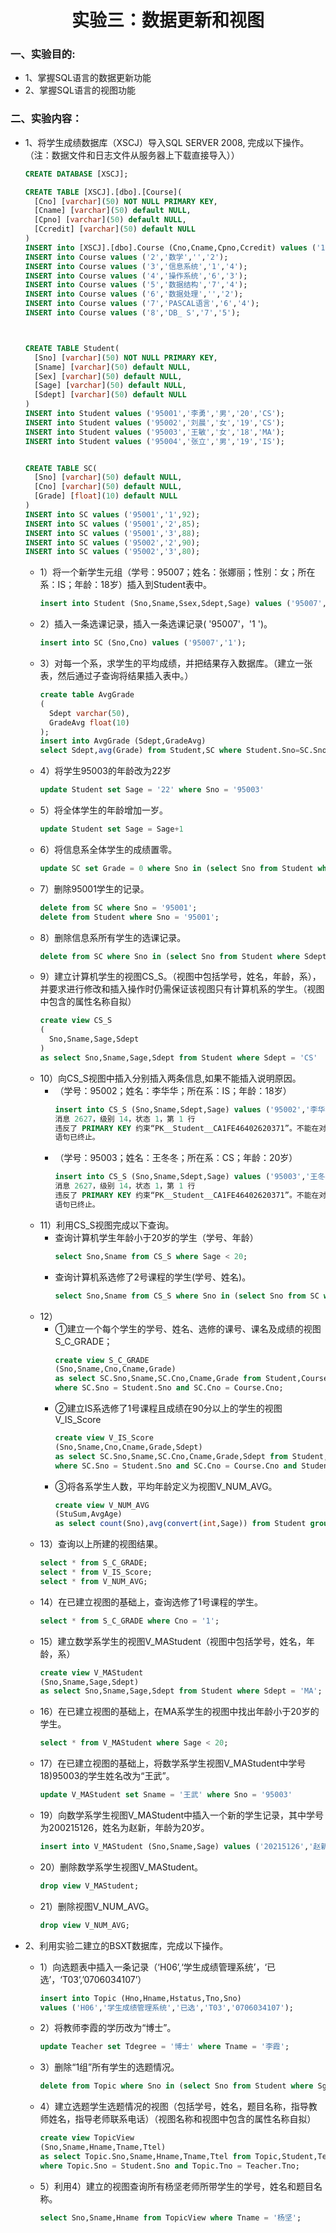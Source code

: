 <h1 align="center">实验三：数据更新和视图</h1>

### 一、实验目的:
* 1、掌握SQL语言的数据更新功能
* 2、掌握SQL语言的视图功能

### 二、实验内容：

* 1、将学生成绩数据库（XSCJ）导入SQL SERVER 2008, 完成以下操作。（注：数据文件和日志文件从服务器上下载直接导入））
  ```sql
  CREATE DATABASE [XSCJ];

  CREATE TABLE [XSCJ].[dbo].[Course](
    [Cno] [varchar](50) NOT NULL PRIMARY KEY,
    [Cname] [varchar](50) default NULL,
    [Cpno] [varchar](50) default NULL,
    [Ccredit] [varchar](50) default NULL
  )
  INSERT into [XSCJ].[dbo].Course (Cno,Cname,Cpno,Ccredit) values ('1','数据库','5','4');
  INSERT into Course values ('2','数学','','2');
  INSERT into Course values ('3','信息系统','1','4');
  INSERT into Course values ('4','操作系统','6','3');
  INSERT into Course values ('5','数据结构','7','4');
  INSERT into Course values ('6','数据处理','','2');
  INSERT into Course values ('7','PASCAL语言','6','4');
  INSERT into Course values ('8','DB_ S','7','5');



  CREATE TABLE Student(
    [Sno] [varchar](50) NOT NULL PRIMARY KEY,
    [Sname] [varchar](50) default NULL,
    [Sex] [varchar](50) default NULL,
    [Sage] [varchar](50) default NULL,
    [Sdept] [varchar](50) default NULL
  )
  INSERT into Student values ('95001','李勇','男','20','CS');
  INSERT into Student values ('95002','刘晨','女','19','CS');
  INSERT into Student values ('95003','王敏','女','18','MA');
  INSERT into Student values ('95004','张立','男','19','IS');


  CREATE TABLE SC(
    [Sno] [varchar](50) default NULL,
    [Cno] [varchar](50) default NULL,
    [Grade] [float](10) default NULL
  )
  INSERT into SC values ('95001','1',92);
  INSERT into SC values ('95001','2',85);
  INSERT into SC values ('95001','3',88);
  INSERT into SC values ('95002','2',90);
  INSERT into SC values ('95002','3',80);
  ```
  
  * 1）将一个新学生元组（学号：95007；姓名：张娜丽；性别：女；所在系：IS；年龄：18岁）插入到Student表中。
    ```sql
    insert into Student (Sno,Sname,Ssex,Sdept,Sage) values ('95007','张娜丽','女','IS','18');
    ```
  * 2）插入一条选课记录，插入一条选课记录( '95007'，'1 ')。
    ```sql
    insert into SC (Sno,Cno) values ('95007','1');
    ```
  * 3）对每一个系，求学生的平均成绩，并把结果存入数据库。（建立一张表，然后通过子查询将结果插入表中。）
    ```sql
    create table AvgGrade
    (
      Sdept varchar(50),
      GradeAvg float(10)
    );
    insert into AvgGrade (Sdept,GradeAvg)
    select Sdept,avg(Grade) from Student,SC where Student.Sno=SC.Sno group by Student.Sdept
    ```
  * 4）将学生95003的年龄改为22岁
    ```sql
    update Student set Sage = '22' where Sno = '95003'
    ```
  * 5）将全体学生的年龄增加一岁。
    ```sql
    update Student set Sage = Sage+1
    ```
  * 6）将信息系全体学生的成绩置零。
    ```sql
    update SC set Grade = 0 where Sno in (select Sno from Student where Sdept = 'IS');
    ```
  * 7）删除95001学生的记录。
    ```sql
    delete from SC where Sno = '95001';
    delete from Student where Sno = '95001';
    ```
  * 8）删除信息系所有学生的选课记录。
    ```sql
    delete from SC where Sno in (select Sno from Student where Sdept = 'IS');
    ```
  * 9）建立计算机学生的视图CS_S。（视图中包括学号，姓名，年龄，系），并要求进行修改和插入操作时仍需保证该视图只有计算机系的学生。（视图中包含的属性名称自拟）
    ```sql
    create view CS_S 
    (
      Sno,Sname,Sage,Sdept
    )
    as select Sno,Sname,Sage,Sdept from Student where Sdept = 'CS'
    ```
  * 10）向CS_S视图中插入分别插入两条信息,如果不能插入说明原因。
    * （学号：95002；姓名：李华华；所在系：IS；年龄：18岁）
      ```sql
      insert into CS_S (Sno,Sname,Sdept,Sage) values ('95002','李华华','IS',18);
      消息 2627，级别 14，状态 1，第 1 行
      违反了 PRIMARY KEY 约束“PK__Student__CA1FE46402620371”。不能在对象“dbo.Student”中插入重复键。重复键值为 (95002)。
      语句已终止。
      ```
    * （学号：95003；姓名：王冬冬；所在系：CS；年龄：20岁）
      ```sql
      insert into CS_S (Sno,Sname,Sdept,Sage) values ('95003','王冬冬','CS',18);
      消息 2627，级别 14，状态 1，第 1 行
      违反了 PRIMARY KEY 约束“PK__Student__CA1FE46402620371”。不能在对象“dbo.Student”中插入重复键。重复键值为 (95003)。
      语句已终止。
      ```
  * 11）利用CS_S视图完成以下查询。
    * 查询计算机学生年龄小于20岁的学生（学号、年龄）
      ```sql
      select Sno,Sname from CS_S where Sage < 20;
      ```
    * 查询计算机系选修了2号课程的学生(学号、姓名)。
      ```sql
      select Sno,Sname from CS_S where Sno in (select Sno from SC where Cno = '2');
      ```
  * 12）
    * ①建立一个每个学生的学号、姓名、选修的课号、课名及成绩的视图S_C_GRADE；
      ```sql
      create view S_C_GRADE
      (Sno,Sname,Cno,Cname,Grade)
      as select SC.Sno,Sname,SC.Cno,Cname,Grade from Student,Course,SC 
      where SC.Sno = Student.Sno and SC.Cno = Course.Cno;
      ```
    * ②建立IS系选修了1号课程且成绩在90分以上的学生的视图V_IS_Score
      ```sql
      create view V_IS_Score
      (Sno,Sname,Cno,Cname,Grade,Sdept)
      as select SC.Sno,Sname,SC.Cno,Cname,Grade,Sdept from Student,Course,SC 
      where SC.Sno = Student.Sno and SC.Cno = Course.Cno and Student.Sdept = 'IS' and SC.Grade > 90;
      ```
    * ③将各系学生人数，平均年龄定义为视图V_NUM_AVG。
      ```sql
      create view V_NUM_AVG
      (StuSum,AvgAge)
      as select count(Sno),avg(convert(int,Sage)) from Student group by Sdept;
      ```
  * 13）查询以上所建的视图结果。
    ```sql
    select * from S_C_GRADE;
    select * from V_IS_Score;
    select * from V_NUM_AVG;
    ```
  * 14）在已建立视图的基础上，查询选修了1号课程的学生。
    ```sql
    select * from S_C_GRADE where Cno = '1';
    ```
  * 15）建立数学系学生的视图V_MAStudent（视图中包括学号，姓名，年龄，系）
    ```sql
    create view V_MAStudent
    (Sno,Sname,Sage,Sdept)
    as select Sno,Sname,Sage,Sdept from Student where Sdept = 'MA';
    ```
  * 16）在已建立视图的基础上，在MA系学生的视图中找出年龄小于20岁的学生。
    ```sql
    select * from V_MAStudent where Sage < 20;
    ```
  * 17）在已建立视图的基础上，将数学系学生视图V_MAStudent中学号18)95003的学生姓名改为“王武”。
    ```sql
    update V_MAStudent set Sname = '王武' where Sno = '95003'
    ```
  * 19）向数学系学生视图V_MAStudent中插入一个新的学生记录，其中学号为200215126，姓名为赵新，年龄为20岁。
    ```sql
    insert into V_MAStudent (Sno,Sname,Sage) values ('20215126','赵新','20');
    ```
  * 20）删除数学系学生视图V_MAStudent。 
    ```sql
    drop view V_MAStudent;
    ```
  * 21）删除视图V_NUM_AVG。
    ```sql
    drop view V_NUM_AVG;
    ```

* 2、利用实验二建立的BSXT数据库，完成以下操作。
  * 1）向选题表中插入一条记录（‘H06’,‘学生成绩管理系统’，‘已选’，‘T03’,’0706034107’）
    ```sql
    insert into Topic (Hno,Hname,Hstatus,Tno,Sno) 
    values ('H06','学生成绩管理系统','已选','T03','0706034107');
    ```
  * 2）将教师李霞的学历改为“博士”。
    ```sql
    update Teacher set Tdegree = '博士' where Tname = '李霞';
    ```
  * 3）删除“1组”所有学生的选题情况。
    ```sql
    delete from Topic where Sno in (select Sno from Student where Sgroup = 1);
    ```
  * 4）建立选题学生选题情况的视图（包括学号，姓名，题目名称，指导教师姓名，指导老师联系电话）（视图名称和视图中包含的属性名称自拟）
    ```sql
    create view TopicView
    (Sno,Sname,Hname,Tname,Ttel)
    as select Topic.Sno,Sname,Hname,Tname,Ttel from Topic,Student,Teacher 
    where Topic.Sno = Student.Sno and Topic.Tno = Teacher.Tno;
    ```
  * 5）利用4）建立的视图查询所有杨坚老师所带学生的学号，姓名和题目名称。
    ```sql
    select Sno,Sname,Hname from TopicView where Tname = '杨坚';
    ```
































































